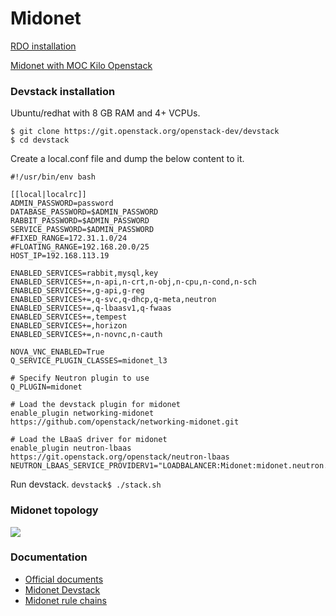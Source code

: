 # Midonet
[RDO installation](https://www.rdoproject.org/networking/midonet-integration_mem-5-rhel-7-kilo-osp)

[Midonet with MOC Kilo Openstack](Midonet-with-openstack-Kilo-release-(MOC-puppet-deployment).html)

### Devstack installation
Ubuntu/redhat with 8 GB RAM and 4+ VCPUs.

```
$ git clone https://git.openstack.org/openstack-dev/devstack
$ cd devstack
```
Create a local.conf file and dump the below content to it.

```
#!/usr/bin/env bash

[[local|localrc]]
ADMIN_PASSWORD=password
DATABASE_PASSWORD=$ADMIN_PASSWORD
RABBIT_PASSWORD=$ADMIN_PASSWORD
SERVICE_PASSWORD=$ADMIN_PASSWORD
#FIXED_RANGE=172.31.1.0/24
#FLOATING_RANGE=192.168.20.0/25
HOST_IP=192.168.113.19

ENABLED_SERVICES=rabbit,mysql,key
ENABLED_SERVICES+=,n-api,n-crt,n-obj,n-cpu,n-cond,n-sch
ENABLED_SERVICES+=,g-api,g-reg
ENABLED_SERVICES+=,q-svc,q-dhcp,q-meta,neutron
ENABLED_SERVICES+=,q-lbaasv1,q-fwaas
ENABLED_SERVICES+=,tempest
ENABLED_SERVICES+=,horizon
ENABLED_SERVICES+=,n-novnc,n-cauth

NOVA_VNC_ENABLED=True
Q_SERVICE_PLUGIN_CLASSES=midonet_l3

# Specify Neutron plugin to use
Q_PLUGIN=midonet

# Load the devstack plugin for midonet
enable_plugin networking-midonet https://github.com/openstack/networking-midonet.git

# Load the LBaaS driver for midonet
enable_plugin neutron-lbaas https://git.openstack.org/openstack/neutron-lbaas
NEUTRON_LBAAS_SERVICE_PROVIDERV1="LOADBALANCER:Midonet:midonet.neutron.services.loadbalancer.driver.MidonetLoadbalancerDriver:default"
```

Run devstack.
`devstack$ ./stack.sh`

### Midonet topology

![](_static/img/midonet-topology.png)

### Documentation
* [Official documents](http://docs.midokura.com/)
* [Midonet Devstack](https://github.com/openstack/networking-midonet/tree/master/devstack)
* [Midonet rule chains](http://blog.midokura.com/2016/04/midonet-rule-chains/)

